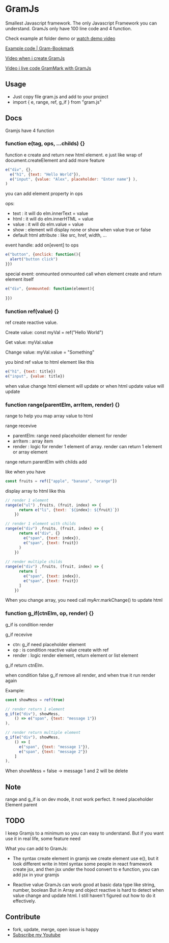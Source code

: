 # GramJs

Smallest Javascript framework. The only Javascript Framework you can understand.
GramJs only have 100 line code and 4 function.

Check example at folder demo or [watch demo video](https://youtu.be/ZJCYPME4gAE)

[Example code | Gram-Bookmark](https://github.com/codegram01/gram-bookmark)

[Video when i create GramJs](https://youtu.be/ZJCYPME4gAE)

[Video i live code GramMark with GramJs](https://www.youtube.com/live/W9ISlNhorr8?si=5TlUGfptC_WFhq0u)

## Usage
- Just copy file gram.js and add to your project 
- import { e, range, ref, g_if } from "gram.js"

## Docs
Gramjs have 4 function

### function e(tag, ops, ...childs) {}
function e create and return new html element.
e just like wrap of document.createElement and add more feature
```javascript
e("div", {},
  e("h1", {text: "Hello World"}),
  e("input", {value: "Alex", placeholder: "Enter name"} ),
)
```

you can add element property in ops

ops:
- text : it will do elm.innerText = value
- html : it will do elm.innerHTML = value
- value : it will do elm.value = value
- show : element will display none or show when value true or false
- default html attribute : like src, href, width, ...

event handle:
add on[event] to ops
```javascript
e("button", {onclick: function(){
  alert("button click")
}})
```

special event: onmounted
onmounted call when element create and return element itself
```javascript
e("div", {onmounted: function(element){
  
}})
```

### function ref(value) {}
ref create reactive value. 

Create value: const myVal = ref("Hello World")

Get value: myVal.value

Change value: myVal.value = "Something"

you bind ref value to html element like this
```javascript
e("h1", {text: title})
e("input", {value: title})
```
when value change html element will update
or when html update value will update

### function range(parentElm, arrItem, render) {}
range to help you map array value to html

range recevive
- parentElm: range need placeholder element for render
- arrItem : array item
- render : logic for render 1 element of array. render can return 1 element or array element

range return parentElm with childs add

like when you have 
```javascript
const fruits = ref(["apple", "banana", "orange"])
```
display array to html like this
```javascript
// render 1 element
range(e("ul") ,fruits, (fruit, index) => {
      return e("li", {text: `${index}: ${fruit}`})
    })

// render 1 element with childs
range(e("div") ,fruits, (fruit, index) => {
      return e("div", {}
        e("span", {text: index}),
        e("span", {text: fruit})
      )
    })
  
// render multiple childs
range(e("div") ,fruits, (fruit, index) => {
      return [
        e("span", {text: index}),
        e("span", {text: fruit})
      ]
    })
```
When you change array, you need call myArr.markChange() to update html

### function g_if(ctnElm, op, render) {}
g_if is condition render

g_if recevive
- ctn: g_if need placeholder element 
- op : is condition reactive value create with ref
- render : logic render element, return element or list element

g_if return ctnElm.

when condition false g_if remove all render, and when true it run render again 

Example:
```javascript
const showMess = ref(true)

// render return 1 element
g_if(e("div"), showMess,
    () => e("span", {text: "message 1"})
),

// render return multiple element
g_if(e("div"), showMess,
    () => [
      e("span", {text: "message 1"}), 
      e("span", {text: "message 2"})
    ]
),
```
When showMess = false -> message 1 and 2 will be delete

## Note
range and g_if is on dev mode, it not work perfect. It need placeholder Element parent 

## TODO 
I keep Gramjs to a minimum so you can easy to understand.
But if you want use it in real life, some feature need 

What you can add to GramJs:
- The syntax create element
in gramjs we create element use e(), but it look different write in html syntax
some people in react framework create jsx, and then jsx under the hood convert to e function, you can add jsx in your gramjs

- Reactive value 
GramJs can work good at basic data type like string, number, boolean
But in Array and object reactive is hard to detect when value change and update html. I still haven't figured out how to do it effectively.

## Contribute
- fork, update, merge, open issue is happy
- [Subscribe my Youtube](https://www.youtube.com/@WingramOrg)
